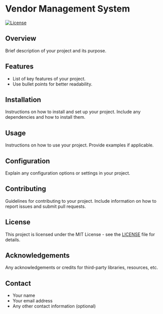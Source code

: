 
# Vendor Management System

[![License](https://img.shields.io/badge/license-MIT-blue.svg)](LICENSE)

## Overview

Brief description of your project and its purpose.

## Features

- List of key features of your project.
- Use bullet points for better readability.

## Installation

Instructions on how to install and set up your project.
Include any dependencies and how to install them.

## Usage

Instructions on how to use your project.
Provide examples if applicable.

## Configuration

Explain any configuration options or settings in your project.

## Contributing

Guidelines for contributing to your project.
Include information on how to report issues and submit pull requests.

## License

This project is licensed under the MIT License - see the [LICENSE](LICENSE) file for details.

## Acknowledgements

Any acknowledgements or credits for third-party libraries, resources, etc.

## Contact

- Your name
- Your email address
- Any other contact information (optional)
